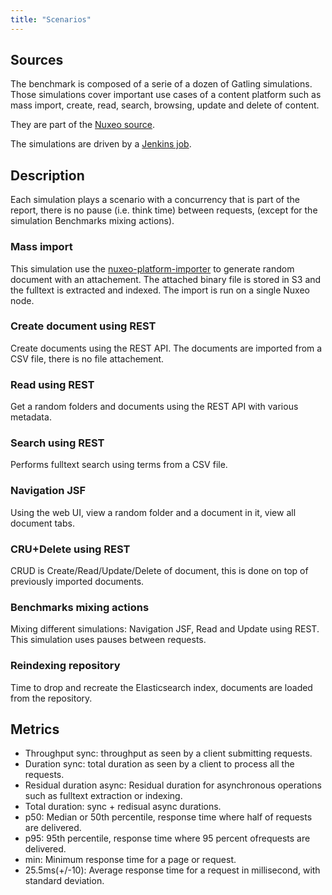 ```yaml
---
title: "Scenarios"
---
```


## Sources

The benchmark is composed of a serie of a dozen of Gatling simulations.
Those simulations cover important use cases of a content platform such as mass import, create, read, search, browsing, update and delete of content. 

They are part of the [Nuxeo source](https://github.com/nuxeo/nuxeo/tree/master/nuxeo-distribution/nuxeo-distribution-cap-gatling-tests/). 

The simulations are driven by a [Jenkins job](https://github.com/nuxeo/nuxeo-bench/).


## Description

Each simulation plays a scenario with a concurrency that is part of the report, there is no pause (i.e. think time) between requests,
   (except for the simulation Benchmarks mixing actions).

### Mass import

This simulation use the [nuxeo-platform-importer](https://github.com/nuxeo/nuxeo-platform-importer/) to generate random document with an attachement.
The attached binary file is stored in S3 and the fulltext is extracted and indexed. The import is run on a single Nuxeo node.

### Create document using REST

Create documents using the REST API. The documents are imported from a CSV file, there is no file attachement.

### Read using REST

Get a random folders and documents using the REST API with various metadata.

### Search using REST

Performs fulltext search using terms from a CSV file.

### Navigation JSF

Using the web UI, view a random folder and a document in it, view all document tabs.

### CRU+Delete using REST

CRUD is Create/Read/Update/Delete of document, this is done on top of previously imported documents.

### Benchmarks mixing actions

Mixing different simulations: Navigation JSF, Read and Update using REST. This simulation uses pauses between requests.

### Reindexing repository

Time to drop and recreate the Elasticsearch index, documents are loaded from the repository.

## Metrics


- Throughput sync: throughput as seen by a client submitting requests.
- Duration sync: total duration as seen by a client to process all the requests.
- Residual duration async: Residual duration for asynchronous operations such as fulltext extraction or indexing.
- Total duration: sync + redisual async durations.
- p50: Median or 50th percentile, response time where half of requests are delivered.
- p95: 95th percentile, response time where 95 percent ofrequests are delivered.
- min: Minimum response time for a page or request.
- 25.5ms(+/-10): Average response time for a request in millisecond, with standard deviation.
